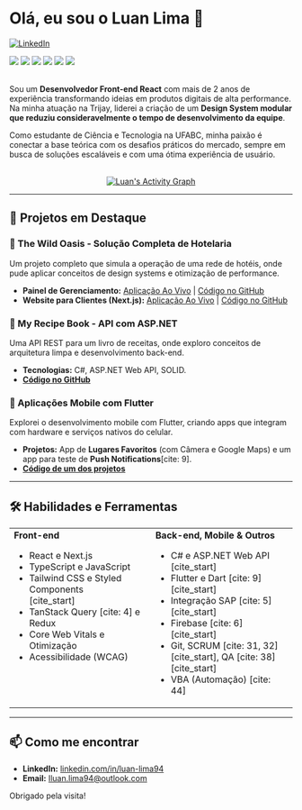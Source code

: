 # Olá, eu sou o Luan Lima 👋

<p align="left">
  <a href="https://www.linkedin.com/in/luan-lima94/" target="_blank"><img src="https://img.shields.io/badge/LinkedIn-0077B5?style=for-the-badge&logo=linkedin&logoColor=white" alt="LinkedIn"></a>
</p>

<div align="left"> 
  <img src="https://img.shields.io/badge/React-20232A?style=for-the-badge&logo=react&logoColor=61DAFB" />
  <img src="https://img.shields.io/badge/TypeScript-007ACC?style=for-the-badge&logo=typescript&logoColor=white" />
  <img src="https://img.shields.io/badge/Next.js-000000?style=for-the-badge&logo=nextdotjs&logoColor=white" />
  <img src="https://img.shields.io/badge/C%23-239120?style=for-the-badge&logo=c-sharp&logoColor=white" />
  <img src="https://img.shields.io/badge/.NET-512BD4?style=for-the-badge&logo=dotnet&logoColor=white" />
  <img src="https://img.shields.io/badge/Flutter-02569B?style=for-the-badge&logo=flutter&logoColor=white" />
</div>

<br/>

Sou um **Desenvolvedor Front-end React** com mais de 2 anos de experiência transformando ideias em produtos digitais de alta performance. Na minha atuação na Trijay, liderei a criação de um **Design System modular que reduziu consideravelmente o tempo de desenvolvimento da equipe**.

Como estudante de Ciência e Tecnologia na UFABC, minha paixão é conectar a base teórica com os desafios práticos do mercado, sempre em busca de soluções escaláveis e com uma ótima experiência de usuário.

<br/>

<div align="center">
  <a href="https://github.com/lluan4">
    <img src="https://github-readme-activity-graph.vercel.app/graph?username=lluan4&bg_color=1a1b27&color=70a5fd&line=70a5fd&point=f7768e&area=true&hide_border=true" alt="Luan's Activity Graph" />
  </a>
</div>

---

## 🚀 Projetos em Destaque

### 🏨 The Wild Oasis - Solução Completa de Hotelaria

Um projeto completo que simula a operação de uma rede de hotéis, onde pude aplicar conceitos de design systems e otimização de performance.

- **Painel de Gerenciamento:** [Aplicação Ao Vivo](https://the-wild-oasis-brown-kappa.vercel.app) | [Código no GitHub](https://github.com/lluan4/the-wild-oasis)
- **Website para Clientes (Next.js):** [Aplicação Ao Vivo](https://the-wild-oasis-website-pi.vercel.app/) | [Código no GitHub](https://github.com/lluan4/the-wild-oasis-website)

### 📖 My Recipe Book - API com ASP.NET

Uma API REST para um livro de receitas, onde exploro conceitos de arquitetura limpa e desenvolvimento back-end.

- **Tecnologias:** C#, ASP.NET Web API, SOLID.
- **[Código no GitHub](https://github.com/lluan4/my-recipe-book)**

### 📱 Aplicações Mobile com Flutter

Explorei o desenvolvimento mobile com Flutter, criando apps que integram com hardware e serviços nativos do celular.

- **Projetos:** App de **Lugares Favoritos** (com Câmera e Google Maps) e um app para teste de **Push Notifications**[cite: 9].
- **[Código de um dos projetos](https://github.com/lluan4/favorite_places_app)**

---

## 🛠️ Habilidades e Ferramentas

<table>
  <tr>
    <td valign="top" width="50%">
      <strong>Front-end</strong>
      <ul>
        <li>React e Next.js</li>
        <li>TypeScript e JavaScript</li>
        <li>Tailwind CSS e Styled Components</li>
        [cite_start]<li>TanStack Query [cite: 4] e Redux</li>
        <li>Core Web Vitals e Otimização</li>
        <li>Acessibilidade (WCAG)</li>
      </ul>
    </td>
    <td valign="top" width="50%">
      <strong>Back-end, Mobile & Outros</strong>
      <ul>
        <li>C# e ASP.NET Web API</li>
        [cite_start]<li>Flutter e Dart [cite: 9]</li>
        [cite_start]<li>Integração SAP [cite: 5]</li>
        [cite_start]<li>Firebase [cite: 6]</li>
        [cite_start]<li>Git, SCRUM [cite: 31, 32][cite_start], QA [cite: 38]</li>
        [cite_start]<li>VBA (Automação) [cite: 44]</li>
      </ul>
    </td>
  </tr>
</table>

---

## 📫 Como me encontrar

- **LinkedIn:** [linkedin.com/in/luan-lima94](https://www.linkedin.com/in/luan-lima94) 
- **Email:** [Iluan.lima94@outlook.com](mailto:Iluan.lima94@outlook.com) 

Obrigado pela visita!
